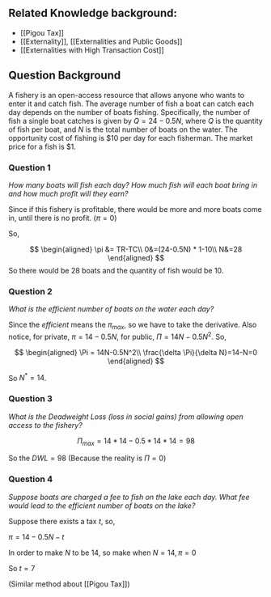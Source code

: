## Related Knowledge background: 

- [[Pigou Tax]]
- [[Externality]], [[Externalities and Public Goods]]
- [[Externalities with High Transaction Cost]]

## Question Background

A fishery is an open-access resource that allows anyone who wants to enter it and catch fish. The average number of fish a boat can catch each day depends on the number of boats fishing. Specifically, the number of fish a single boat catches is given by $Q = 24 − 0.5 N$, where $Q$ is the quantity of fish per boat, and $N$ is the total number of boats on the water. The opportunity cost of fishing is $\$10$ per day for each fisherman. The market price for a fish is $\$1$.

### Question 1

*How many boats will fish each day? How much fish will each boat bring in and how much profit will they earn?*

Since if this fishery is profitable, there would be more and more boats come in, until there is no profit. ($\pi = 0$)

So, 

$$
\begin{aligned}
\pi &= TR-TC\\
0&=(24-0.5N) * 1-10\\
N&=28
\end{aligned}
$$
So there would be $28$ boats and the quantity of fish would be $10$.
### Question 2

*What is the efficient number of boats on the water each day?*

Since the *efficient* means the $\pi_{max}$, so we have to take the derivative. Also notice, for private, $\pi = 14-0.5N$, for public, $\Pi = 14N-0.5N^2$. So,

$$
\begin{aligned}
\Pi = 14N-0.5N^2\\
\frac{\delta \Pi}{\delta N}=14-N=0
\end{aligned}
$$

So $N^{ * }=14$.

### Question 3

*What is the Deadweight Loss (loss in social gains) from allowing open access to the fishery?*

$$
\Pi_{max} = 14 * 14 - 0.5 * 14 * 14 = 98
$$

So the $DWL=98$ (Because the reality is $\Pi = 0$)

### Question 4

*Suppose boats are charged a fee to fish on the lake each day.
What fee would lead to the efficient number of boats on the lake?*

Suppose there exists a tax $t$, so,

$\pi = 14 - 0.5N - t$

In order to make $N$ to be $14$, so make when $N = 14, \pi = 0$

So $t = 7$

(Similar method about [[Pigou Tax]])
